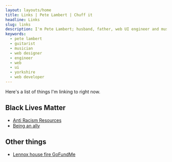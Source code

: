```yaml
---
layout: layouts/home
title: Links | Pete Lambert | Chuff it
headline: Links
slug: links
description: I'm Pete Lambert; husband, father, web UI engineer and musician from Yorkshire. This is where things land when they fall out of my head.
keywords:
  - pete lambert
  - guitarist
  - musician
  - web designer
  - engineer
  - web
  - ui
  - yorkshire
  - web developer
---
```


Here's a list of things I'm linking to right now.

## Black Lives Matter

* [Anti Racism Resources](https://bit.ly/ANTIRACISMRESOURCES)
* [Being an ally](https://sojo.net/articles/our-white-friends-desiring-be-allies)

## Other things
* [Lennox house fire GoFundMe](https://www.gofundme.com/f/drxd9-emergency-help)
